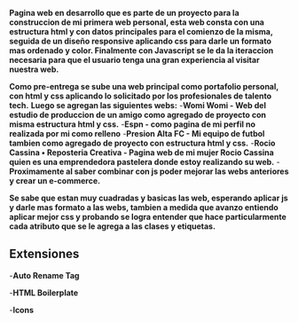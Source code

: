 **Pagina web en desarrollo que es parte de un proyecto para la construccion de mi primera web personal, esta web consta con una estructura html y con datos principales para el comienzo de la misma, seguida de un diseño responsive aplicando css para darle un formato mas ordenado y color. Finalmente con Javascript se le da la iteraccion necesaria para que el usuario tenga una gran experiencia al visitar nuestra web.**

**Como pre-entrega se sube una web principal como portafolio personal, con html y css aplicando lo solicitado por los profesionales de talento tech.**
**Luego se agregan las siguientes webs:**
-**Womi Womi - Web del estudio de produccion de un amigo como agregado de proyecto con misma estructura html y css.**
-**Espn - como pagina de mi perfil no realizada por mi como relleno**
-**Presion Alta FC - Mi equipo de futbol tambien como agregado de proyecto con estructura html y css.**
-**Rocio Cassina • Reposteria Creativa - Pagina web de mi mujer Rocio Cassina quien es una emprendedora pastelera donde estoy realizando su web.**
-**Proximamente al saber combinar con js poder mejorar las webs anteriores y crear un e-commerce.**

**Se sabe que estan muy cuadradas y basicas las web, esperando aplicar js y darle mas formato a las webs, tambien a medida que avanzo entiendo aplicar mejor css y probando se logra entender que hace particularmente cada atributo que se le agrega a las clases y etiquetas.**

## Extensiones

-**Auto Rename Tag**

-**HTML Boilerplate**

-**Icons**